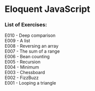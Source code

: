 # Eloquent JavaScript

### List of Exercises:  
E010 - Deep comparison  
E009 - A list  
E008 - Reversing an array  
E007 - The sum of a range  
E006 - Bean counting  
E005 - Recursion  
E004 - Minimum  
E003 - Chessboard  
E002 - FizzBuzz  
E001 - Looping a triangle  